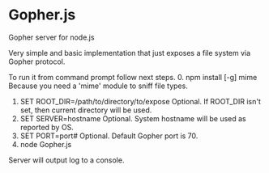 Gopher.js
=========

Gopher server for node.js

Very simple and basic implementation that just exposes a file system via Gopher protocol.

To run it from command prompt follow next steps.
0. npm install [-g] mime
   Because you need a 'mime' module to sniff file types.
1. SET ROOT_DIR=/path/to/directory/to/expose
   Optional. If ROOT_DIR isn't set, then current directory will be used.
2. SET SERVER=hostname
   Optional. System hostname will be used as reported by OS.
3. SET PORT=port#
   Optional. Default Gopher port is 70.
4. node Gopher.js

Server will output log to a console.
